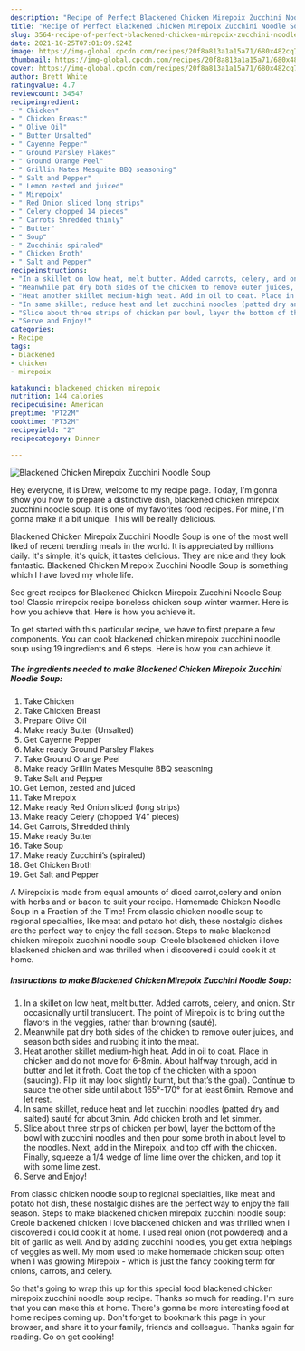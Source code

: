 ```yaml
---
description: "Recipe of Perfect Blackened Chicken Mirepoix Zucchini Noodle Soup"
title: "Recipe of Perfect Blackened Chicken Mirepoix Zucchini Noodle Soup"
slug: 3564-recipe-of-perfect-blackened-chicken-mirepoix-zucchini-noodle-soup
date: 2021-10-25T07:01:09.924Z
image: https://img-global.cpcdn.com/recipes/20f8a813a1a15a71/680x482cq70/blackened-chicken-mirepoix-zucchini-noodle-soup-recipe-main-photo.jpg
thumbnail: https://img-global.cpcdn.com/recipes/20f8a813a1a15a71/680x482cq70/blackened-chicken-mirepoix-zucchini-noodle-soup-recipe-main-photo.jpg
cover: https://img-global.cpcdn.com/recipes/20f8a813a1a15a71/680x482cq70/blackened-chicken-mirepoix-zucchini-noodle-soup-recipe-main-photo.jpg
author: Brett White
ratingvalue: 4.7
reviewcount: 34547
recipeingredient:
- " Chicken"
- " Chicken Breast"
- " Olive Oil"
- " Butter Unsalted"
- " Cayenne Pepper"
- " Ground Parsley Flakes"
- " Ground Orange Peel"
- " Grillin Mates Mesquite BBQ seasoning"
- " Salt and Pepper"
- " Lemon zested and juiced"
- " Mirepoix"
- " Red Onion sliced long strips"
- " Celery chopped 14 pieces"
- " Carrots Shredded thinly"
- " Butter"
- " Soup"
- " Zucchinis spiraled"
- " Chicken Broth"
- " Salt and Pepper"
recipeinstructions:
- "In a skillet on low heat, melt butter. Added carrots, celery, and onion. Stir occasionally until translucent. The point of Mirepoix is to bring out the flavors in the veggies, rather than browning (sauté)."
- "Meanwhile pat dry both sides of the chicken to remove outer juices, and season both sides and rubbing it into the meat."
- "Heat another skillet medium-high heat. Add in oil to coat. Place in chicken and do not move for 6-8min. About halfway through, add in butter and let it froth. Coat the top of the chicken with a spoon (saucing). Flip (it may look slightly burnt, but that’s the goal). Continue to sauce the other side until about 165°-170° for at least 6min. Remove and let rest."
- "In same skillet, reduce heat and let zucchini noodles (patted dry and salted) sauté for about 3min. Add chicken broth and let simmer."
- "Slice about three strips of chicken per bowl, layer the bottom of the bowl with zucchini noodles and then pour some broth in about level to the noodles. Next, add in the Mirepoix, and top off with the chicken. Finally, squeeze a 1/4 wedge of lime lime over the chicken, and top it with some lime zest."
- "Serve and Enjoy!"
categories:
- Recipe
tags:
- blackened
- chicken
- mirepoix

katakunci: blackened chicken mirepoix 
nutrition: 144 calories
recipecuisine: American
preptime: "PT22M"
cooktime: "PT32M"
recipeyield: "2"
recipecategory: Dinner

---
```



![Blackened Chicken Mirepoix Zucchini Noodle Soup](https://img-global.cpcdn.com/recipes/20f8a813a1a15a71/680x482cq70/blackened-chicken-mirepoix-zucchini-noodle-soup-recipe-main-photo.jpg)

Hey everyone, it is Drew, welcome to my recipe page. Today, I'm gonna show you how to prepare a distinctive dish, blackened chicken mirepoix zucchini noodle soup. It is one of my favorites food recipes. For mine, I'm gonna make it a bit unique. This will be really delicious.

Blackened Chicken Mirepoix Zucchini Noodle Soup is one of the most well liked of recent trending meals in the world. It is appreciated by millions daily. It's simple, it's quick, it tastes delicious. They are nice and they look fantastic. Blackened Chicken Mirepoix Zucchini Noodle Soup is something which I have loved my whole life.

See great recipes for Blackened Chicken Mirepoix Zucchini Noodle Soup too! Classic mirepoix recipe boneless chicken soup winter warmer. Here is how you achieve that. Here is how you achieve it.


To get started with this particular recipe, we have to first prepare a few components. You can cook blackened chicken mirepoix zucchini noodle soup using 19 ingredients and 6 steps. Here is how you can achieve it.

<!--inarticleads1-->

##### The ingredients needed to make Blackened Chicken Mirepoix Zucchini Noodle Soup:

1. Take  Chicken
1. Take  Chicken Breast
1. Prepare  Olive Oil
1. Make ready  Butter (Unsalted)
1. Get  Cayenne Pepper
1. Make ready  Ground Parsley Flakes
1. Take  Ground Orange Peel
1. Make ready  Grillin Mates Mesquite BBQ seasoning
1. Take  Salt and Pepper
1. Get  Lemon, zested and juiced
1. Take  Mirepoix
1. Make ready  Red Onion sliced (long strips)
1. Make ready  Celery (chopped 1/4” pieces)
1. Get  Carrots, Shredded thinly
1. Make ready  Butter
1. Take  Soup
1. Make ready  Zucchini’s (spiraled)
1. Get  Chicken Broth
1. Get  Salt and Pepper


A Mirepoix is made from equal amounts of diced carrot,celery and onion with herbs and or bacon to suit your recipe. Homemade Chicken Noodle Soup in a Fraction of the Time! From classic chicken noodle soup to regional specialties, like meat and potato hot dish, these nostalgic dishes are the perfect way to enjoy the fall season. Steps to make blackened chicken mirepoix zucchini noodle soup: Creole blackened chicken i love blackened chicken and was thrilled when i discovered i could cook it at home. 

<!--inarticleads2-->

##### Instructions to make Blackened Chicken Mirepoix Zucchini Noodle Soup:

1. In a skillet on low heat, melt butter. Added carrots, celery, and onion. Stir occasionally until translucent. The point of Mirepoix is to bring out the flavors in the veggies, rather than browning (sauté).
1. Meanwhile pat dry both sides of the chicken to remove outer juices, and season both sides and rubbing it into the meat.
1. Heat another skillet medium-high heat. Add in oil to coat. Place in chicken and do not move for 6-8min. About halfway through, add in butter and let it froth. Coat the top of the chicken with a spoon (saucing). Flip (it may look slightly burnt, but that’s the goal). Continue to sauce the other side until about 165°-170° for at least 6min. Remove and let rest.
1. In same skillet, reduce heat and let zucchini noodles (patted dry and salted) sauté for about 3min. Add chicken broth and let simmer.
1. Slice about three strips of chicken per bowl, layer the bottom of the bowl with zucchini noodles and then pour some broth in about level to the noodles. Next, add in the Mirepoix, and top off with the chicken. Finally, squeeze a 1/4 wedge of lime lime over the chicken, and top it with some lime zest.
1. Serve and Enjoy!


From classic chicken noodle soup to regional specialties, like meat and potato hot dish, these nostalgic dishes are the perfect way to enjoy the fall season. Steps to make blackened chicken mirepoix zucchini noodle soup: Creole blackened chicken i love blackened chicken and was thrilled when i discovered i could cook it at home. I used real onion (not powdered) and a bit of garlic as well. And by adding zucchini noodles, you get extra helpings of veggies as well. My mom used to make homemade chicken soup often when I was growing Mirepoix - which is just the fancy cooking term for onions, carrots, and celery. 

So that's going to wrap this up for this special food blackened chicken mirepoix zucchini noodle soup recipe. Thanks so much for reading. I'm sure that you can make this at home. There's gonna be more interesting food at home recipes coming up. Don't forget to bookmark this page in your browser, and share it to your family, friends and colleague. Thanks again for reading. Go on get cooking!
